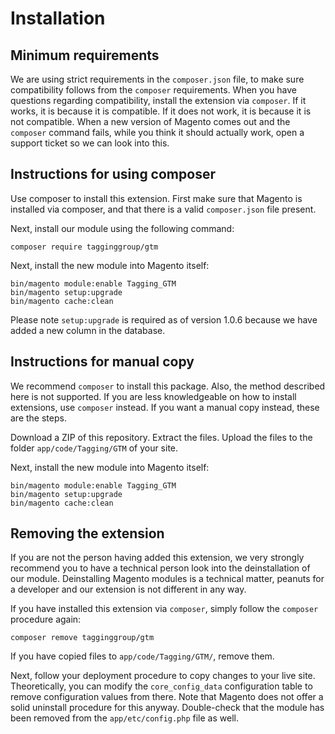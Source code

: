 # Installation

## Minimum requirements
We are using strict requirements in the `composer.json` file, to make sure compatibility follows from the `composer` requirements. When you have questions regarding compatibility, install the extension via `composer`. If it works, it is because it is compatible. If it does not work, it is because it is not compatible. When a new version of Magento comes out and the `composer` command fails, while you think it should actually work, open a support ticket so we can look into this.

## Instructions for using composer
Use composer to install this extension. First make sure that Magento is installed via composer, and that there is a valid `composer.json` file present.

Next, install our module using the following command:

    composer require tagginggroup/gtm

Next, install the new module into Magento itself:

    bin/magento module:enable Tagging_GTM
    bin/magento setup:upgrade
    bin/magento cache:clean

Please note `setup:upgrade` is required as of version 1.0.6 because we have added a new column in the database.

## Instructions for manual copy
We recommend `composer` to install this package. Also, the method described here is not supported. If you are less knowledgeable on how to install extensions, use `composer` instead. If you want a manual copy instead, these are the steps.

Download a ZIP of this repository. Extract the files. Upload the files to the folder `app/code/Tagging/GTM` of your site.

Next, install the new module into Magento itself:

    bin/magento module:enable Tagging_GTM
    bin/magento setup:upgrade
    bin/magento cache:clean

## Removing the extension
If you are not the person having added this extension, we very strongly recommend you to have a technical person look into the deinstallation of our module. Deinstalling Magento modules is a technical matter, peanuts for a developer and our extension is not different in any way.

If you have installed this extension via `composer`, simply follow the `composer` procedure again:

    composer remove tagginggroup/gtm

If you have copied files to `app/code/Tagging/GTM/`, remove them.

Next, follow your deployment procedure to copy changes to your live site. Theoretically, you can modify the `core_config_data` configuration table to remove configuration values from there. Note that Magento does not offer a solid uninstall procedure for this anyway. Double-check that the module has been removed from the `app/etc/config.php` file as well.

